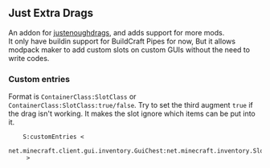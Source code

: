 ## Just Extra Drags
An addon for [justenoughdrags](https://github.com/warmthdawn/justenoughdrags), and adds support for more mods.  
It only have buildin support for BuildCraft Pipes for now,
But it allows modpack maker to add custom slots on custom GUIs without the need to write codes.  

### Custom entries
Format is `ContainerClass:SlotClass` or `ContainerClass:SlotClass:true/false`.
Try to set the third augment `true` if the drag isn't working. It makes the slot ignore which items can be put into it.
```
    S:customEntries <
        net.minecraft.client.gui.inventory.GuiChest:net.minecraft.inventory.Slot:true
     >
```